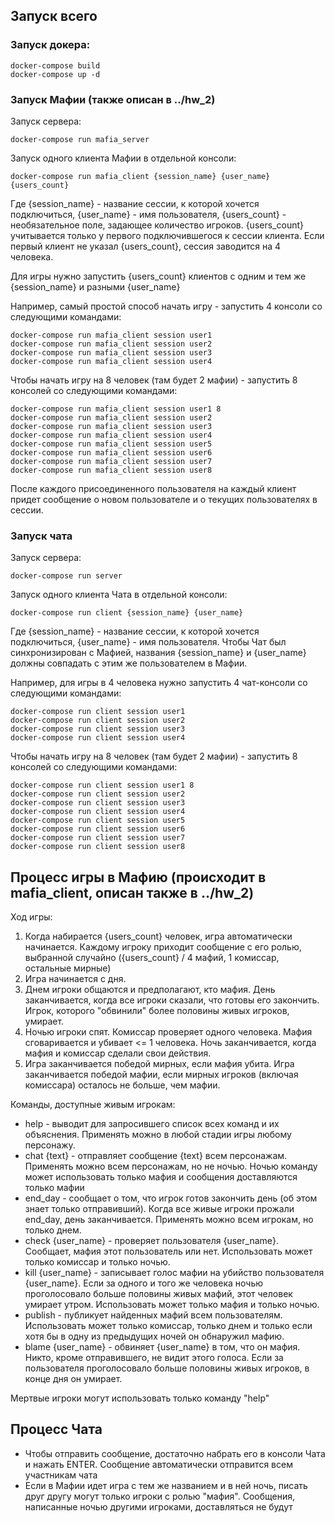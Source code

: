 ## Запуск всего

### Запуск докера:

```
docker-compose build
docker-compose up -d
```

### Запуск Мафии (также описан в ../hw_2)

Запуск сервера:

```
docker-compose run mafia_server
```

Запуск одного клиента Мафии в отдельной консоли:
```
docker-compose run mafia_client {session_name} {user_name} {users_count}
```
Где {session_name} - название сессии, к которой хочется подключиться, {user_name} - имя пользователя, {users_count} - необязательное поле, задающее количество игроков.
{users_count} учитывается только у первого подключившегося к сессии клиента. Если первый клиент не указал {users_count}, сессия заводится на 4 человека.

Для игры нужно запустить {users_count} клиентов с одним и тем же {session_name} и разными {user_name}

Например, самый простой способ начать игру - запустить 4 консоли со следующими командами:

```
docker-compose run mafia_client session user1
docker-compose run mafia_client session user2
docker-compose run mafia_client session user3
docker-compose run mafia_client session user4
```

Чтобы начать игру на 8 человек (там будет 2 мафии) - запустить 8 консолей со следующими командами:

```
docker-compose run mafia_client session user1 8
docker-compose run mafia_client session user2
docker-compose run mafia_client session user3
docker-compose run mafia_client session user4
docker-compose run mafia_client session user5
docker-compose run mafia_client session user6
docker-compose run mafia_client session user7
docker-compose run mafia_client session user8
```

После каждого присоединенного пользователя на каждый клиент придет сообщение о новом пользователе и о текущих пользователях в сессии.

### Запуск чата

Запуск сервера:

```
docker-compose run server
```

Запуск одного клиента Чата в отдельной консоли:
```
docker-compose run client {session_name} {user_name}
```
Где {session_name} - название сессии, к которой хочется подключиться, {user_name} - имя пользователя. Чтобы Чат был синхронизирован с Мафией, названия {session_name} и {user_name} должны совпадать с этим же пользователем в Мафии.

Например, для игры в 4 человека нужно запустить 4 чат-консоли со следующими командами:

```
docker-compose run client session user1
docker-compose run client session user2
docker-compose run client session user3
docker-compose run client session user4
```

Чтобы начать игру на 8 человек (там будет 2 мафии) - запустить 8 консолей со следующими командами:

```
docker-compose run client session user1 8
docker-compose run client session user2
docker-compose run client session user3
docker-compose run client session user4
docker-compose run client session user5
docker-compose run client session user6
docker-compose run client session user7
docker-compose run client session user8
```


## Процесс игры в Мафию (происходит в mafia_client, описан также в ../hw_2)

Ход игры:
1. Когда набирается {users_count} человек, игра автоматически начинается. Каждому игроку приходит сообщение с его ролью, выбранной случайно ({users_count} / 4 мафий, 1 комиссар, остальные мирные)
2. Игра начинается с дня.
3. Днем игроки общаются и предполагают, кто мафия. День заканчивается, когда все игроки сказали, что готовы его закончить. Игрок, которого "обвинили" более половины живых игроков, умирает.
4. Ночью игроки спят. Комиссар проверяет одного человека. Мафия сговаривается и убивает <= 1 человека. Ночь заканчивается, когда мафия и комиссар сделали свои действия.
5. Игра заканчивается победой мирных, если мафия убита. Игра заканчивается победой мафии, если мирных игроков (включая комиссара) осталось не больше, чем мафии.

Команды, доступные живым игрокам:
* help - выводит для запросившего список всех команд и их объяснения. Применять можно в любой стадии игры любому персонажу.
* chat {text} - отправляет сообщение {text} всем персонажам. Применять можно всем персонажам, но не ночью. Ночью команду может использовать только мафия и сообщения доставляются только мафии
* end_day - сообщает о том, что игрок готов закончить день (об этом знает только отправивший). Когда все живые игроки прожали end_day, день заканчивается. Применять можно всем игрокам, но только днем.
* check {user_name} - проверяет пользователя {user_name}. Сообщает, мафия этот пользователь или нет. Использовать может только комиссар и только ночью.
* kill {user_name} - записывает голос мафии на убийство пользователя {user_name}. Если за одного и того же человека ночью проголосовало больше половины живых мафий, этот человек умирает утром. Использовать может только мафия и только ночью.
* publish - публикует найденных мафий всем пользователям. Использовать может только комиссар, только днем и только если хотя бы в одну из предыдущих ночей он обнаружил мафию.
* blame {user_name} - обвиняет {user_name} в том, что он мафия. Никто, кроме отправившего, не видит этого голоса. Если за пользователя проголосовало больше половины живых игроков, в конце дня он умирает.

Мертвые игроки могут использовать только команду "help"

## Процесс Чата

* Чтобы отправить сообщение, достаточно набрать его в консоли Чата и нажать ENTER. Сообщение автоматически отправится всем участникам чата
* Если в Мафии идет игра с тем же названием и в ней ночь, писать друг другу могут только игроки с ролью "мафия". Сообщения, написанные ночью другими игроками, доставляться не будут
